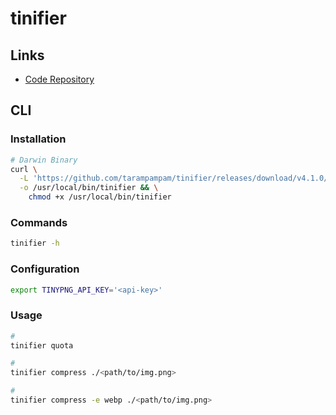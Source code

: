 # tinifier

## Links

- [Code Repository](https://github.com/tarampampam/tinifier)

## CLI

### Installation

```sh
# Darwin Binary
curl \
  -L 'https://github.com/tarampampam/tinifier/releases/download/v4.1.0/tinifier-darwin-amd64' \
  -o /usr/local/bin/tinifier && \
    chmod +x /usr/local/bin/tinifier
```

### Commands

```sh
tinifier -h
```

### Configuration

```sh
export TINYPNG_API_KEY='<api-key>'
```

### Usage

```sh
#
tinifier quota

#
tinifier compress ./<path/to/img.png>

#
tinifier compress -e webp ./<path/to/img.png>
```
